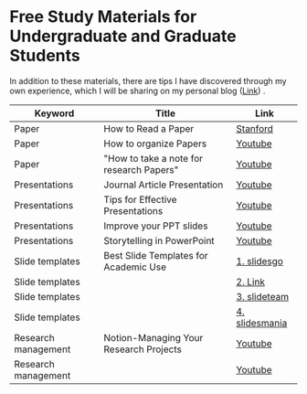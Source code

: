 # Free Study Materials for Undergraduate and Graduate Students

In addition to these materials, there are tips I have discovered through my own experience, which I will be sharing on my personal blog ([Link](https://gisink.com)) .

| Keyword             | Title                                     | Link                                        |
|---------------------|-------------------------------------------|---------------------------------------------|
| Paper               | How to Read a Paper                       | [Stanford](https://web.stanford.edu/class/ee384m/Handouts/HowtoReadPaper.pdf) |
| Paper               | How to organize Papers                    | [Youtube](https://www.youtube.com/watch?v=L0GNdm5xAFs) |
| Paper               | "How to take a note for research Papers"  | [Youtube](https://www.youtube.com/watch?v=X5BH-eABuZ0) |
| Presentations       | Journal Article Presentation              | [Youtube](https://www.youtube.com/watch?v=xOZvIRjAMs8) |
| Presentations       | Tips for Effective Presentations          | [Youtube](https://www.youtube.com/watch?v=pNIO5KkIq7Y) |
| Presentations       | Improve your PPT slides                   | [Youtube](https://example.com/presentation-tips) |
| Presentations       | Storytelling in PowerPoint                | [Youtube](https://www.youtube.com/watch?v=CY1Y367KEko) |
| Slide templates     | Best Slide Templates for Academic Use     | [1. slidesgo](https://slidesgo.com/themes) |
| Slide templates     |                                           | [2. Link](https://www.free-powerpoint-templates-design.com) |
| Slide templates     |                                           | [3. slideteam](https://www.slideteam.net/digital-marketing-and-social-media-pitch-deck-ppt-template.html) |
| Slide templates     |                                           | [4. slidesmania](https://slidesmania.com) |
| Research management | Notion-Managing Your Research Projects    | [Youtube](https://www.youtube.com/watch?v=0O3_hiKJ4ew) |
| Research management |                                           | [Youtube](https://www.youtube.com/watch?v=0O3_hiKJ4ew) |
